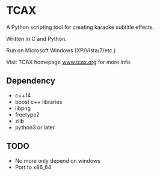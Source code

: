 # TCAX

A Python scripting tool for creating karaoke subtitle effects.

Written in C and Python.

Run on Microsoft Windows (XP/Vista/7/etc.)

Visit TCAX homepage www.tcax.org for more info.

## Dependency

- c++14
- boost c++ libraries
- libpng
- freetype2
- zlib
- python3 or later

## TODO

- No more only depend on windows
- Port to x86_64
